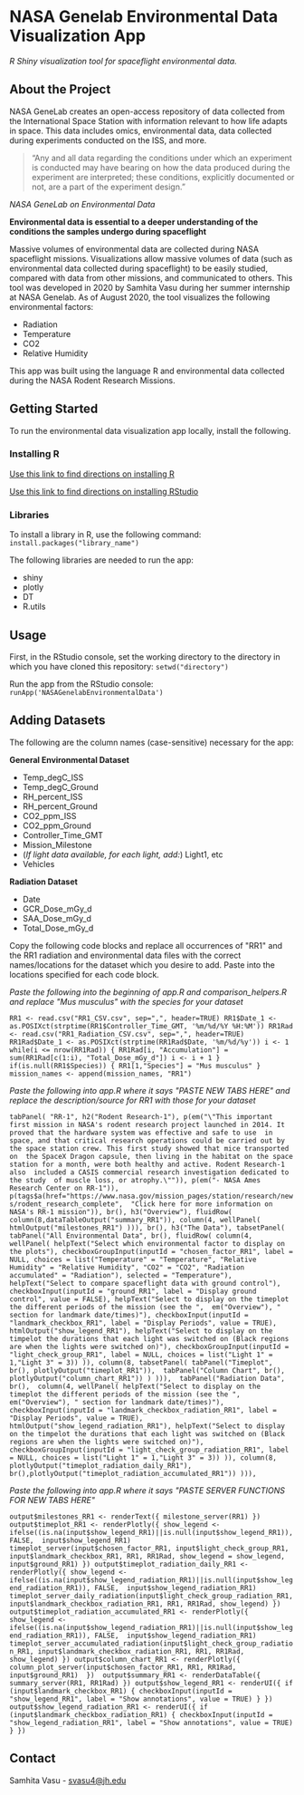 # NASA Genelab Environmental Data Visualization App
*R Shiny visualization tool for spaceflight environmental data.*

## About the Project
NASA GeneLab creates an open-access repository of data collected from the International Space Station with information relevant to how life adapts in space. This data includes omics, environmental data, data collected during experiments conducted on the ISS, and more.
> “Any and all data regarding the conditions under which an experiment is conducted may have bearing on how the data produced during the experiment are interpreted; these conditions, explicitly documented or not, are a part of the experiment design.” 

*NASA GeneLab on Environmental Data*

**Environmental data is essential to a deeper understanding of the conditions the samples undergo during spaceflight**

Massive volumes of environmental data are collected during NASA spaceflight missions. Visualizations allow massive volumes of data (such as environmental data collected during spaceflight) to be easily studied, compared with data from other missions, and communicated to others. This tool was developed in 2020 by Samhita Vasu during her summer internship at NASA Genelab. As of August 2020, the tool visualizes the following environmental factors:
- Radiation
- Temperature
- CO2
- Relative Humidity

This app was built using the language R and environmental data collected during the NASA Rodent Research Missions.

## Getting Started
To run the environmental data visualization app locally, install the following.
### Installing R
[Use this link to find directions on installing R](https://cloud.r-project.org/)

[Use this link to find directions on installing RStudio](https://rstudio.com/products/rstudio/download/)
### Libraries
To install a library in R, use the following command: 
`install.packages("library_name")`

The following libraries are needed to run the app:
- shiny
- plotly
- DT
- R.utils

## Usage
First, in the RStudio console, set the working directory to the directory in which you have cloned this repository:
`setwd("directory")`

Run the app from the RStudio console:
`runApp('NASAGenelabEnvironmentalData')`

## Adding Datasets
The following are the column names (case-sensitive) necessary for the app:

**General Environmental Dataset**
- Temp_degC_ISS
- Temp_degC_Ground
- RH_percent_ISS
- RH_percent_Ground
- CO2_ppm_ISS
- CO2_ppm_Ground
- Controller_Time_GMT
- Mission_Milestone
- (*If light data available, for each light, add:*) Light1, etc
- Vehicles

**Radiation Dataset**
- Date
- GCR_Dose_mGy_d
- SAA_Dose_mGy_d
- Total_Dose_mGy_d

Copy the following code blocks and replace all occurrences of "RR1" and the RR1 radiation and environmental data files with the correct names/locations for the dataset which you desire to add. Paste into the locations specified for each code block.

*Paste the following into the beginning of app.R and comparison_helpers.R and replace "Mus musculus" with the species for your dataset*

`RR1 <- read.csv("RR1_CSV.csv", sep=",", header=TRUE)
RR1$Date_1 <- as.POSIXct(strptime(RR1$Controller_Time_GMT, '%m/%d/%Y %H:%M'))
RR1Rad <- read.csv("RR1_Radiation_CSV.csv", sep=",", header=TRUE)
RR1Rad$Date_1 <- as.POSIXct(strptime(RR1Rad$Date, '%m/%d/%y'))
i <- 1
while(i <= nrow(RR1Rad)) {
  RR1Rad[i, "Accumulation"] = sum(RR1Rad[c(1:i), "Total_Dose_mGy_d"])
  i <- i + 1
}
if(is.null(RR1$Species)) {
  RR1[1,"Species"] = "Mus musculus"
}
mission_names <- append(mission_names, "RR1")`

*Paste the following into app.R where it says "PASTE NEW TABS HERE" and replace the description/source for RR1 with those for your dataset*

`tabPanel( "RR-1", h2("Rodent Research-1"),
                                  p(em("\"This important first mission in NASA's rodent research project launched
      in 2014. It proved that the hardware system was effective and safe to use 
      in space, and that critical research operations could be carried out by 
      the space station crew. This first study showed that mice transported on 
      the SpaceX Dragon capsule, then living in the habitat on the space 
      station for a month, were both healthy and active. Rodent Research-1 also 
      included a CASIS commercial research investigation dedicated to the study 
      of muscle loss, or atrophy.\"")),
                                  p(em("- NASA Ames Research Center on RR-1")),
                                  p(tags$a(href="https://www.nasa.gov/mission_pages/station/research/news/rodent_research_complete", 
                                           "Click here for more information on NASA's RR-1 mission")),
                                  br(),
                                  h3("Overview"),
                                  fluidRow(
                                    column(8,dataTableOutput("summary_RR1")),
                                    column(4, wellPanel(
                                      htmlOutput("milestones_RR1")
                                    ))),
                                  br(),
                                  h3("The Data"),
                                  tabsetPanel(
                                    tabPanel("All Environmental Data", br(),
                                             fluidRow(
                                               column(4, wellPanel(
                                                 helpText("Select which environmental factor to display on the plots"),
                                                 checkboxGroupInput(inputId = "chosen_factor_RR1", label = NULL, choices = list("Temperature" = "Temperature", "Relative Humidity" = "Relative Humidity", "CO2" = "CO2", "Radiation accumulated" = "Radiation"), selected = "Temperature"),
                                                 helpText("Select to compare spaceflight data with ground control"),
                                                 checkboxInput(inputId = "ground_RR1", label = "Display ground control", value = FALSE),
                                                 helpText("Select to display on the timeplot the different periods of the mission (see the ", 
                                                          em("Overview"), " section for landmark date/times)"),
                                                 checkboxInput(inputId = "landmark_checkbox_RR1", label = "Display Periods", value = TRUE),
                                                 htmlOutput("show_legend_RR1"),
                                                 helpText("Select to display on the timpelot the durations that each light was switched on (Black regions are when the lights were switched on)"),
                                                 checkboxGroupInput(inputId = "light_check_group_RR1", label = NULL, choices = list("Light 1" = 1,"Light 3" = 3))
                                               )),
                                               column(8,
                                                      tabsetPanel(
                                                        tabPanel("Timeplot", br(), plotlyOutput("timeplot_RR1")), 
                                                        tabPanel("Column Chart", br(), plotlyOutput("column_chart_RR1"))
                                                      )
                                               ))), 
                                    tabPanel("Radiation Data", br(), 
                                             column(4, wellPanel(
                                               helpText("Select to display on the timeplot the different periods of the mission (see the ", 
                                                        em("Overview"), " section for landmark date/times)"),
                                               checkboxInput(inputId = "landmark_checkbox_radiation_RR1", label = "Display Periods", value = TRUE),
                                               htmlOutput("show_legend_radiation_RR1"),
                                               helpText("Select to display on the timpelot the durations that each light was switched on (Black regions are when the lights were switched on)"),
                                               checkboxGroupInput(inputId = "light_check_group_radiation_RR1", label = NULL, choices = list("Light 1" = 1,"Light 3" = 3))
                                             )),
                                             column(8, plotlyOutput("timeplot_radiation_daily_RR1"), 
                                                    br(),plotlyOutput("timeplot_radiation_accumulated_RR1"))
                                    ))),`

*Paste the following into app.R where it says "PASTE SERVER FUNCTIONS FOR NEW TABS HERE"*

`output$milestones_RR1 <- renderText({
    milestone_server(RR1)
  })
  output$timeplot_RR1 <- renderPlotly({
    show_legend <- ifelse((is.na(input$show_legend_RR1)||is.null(input$show_legend_RR1)), FALSE,  input$show_legend_RR1)
    timeplot_server(input$chosen_factor_RR1, input$light_check_group_RR1, input$landmark_checkbox_RR1, RR1, RR1Rad, show_legend = show_legend, input$ground_RR1)
  })
  output$timeplot_radiation_daily_RR1 <- renderPlotly({
    show_legend <- ifelse((is.na(input$show_legend_radiation_RR1)||is.null(input$show_legend_radiation_RR1)), FALSE,  input$show_legend_radiation_RR1)
    timeplot_server_daily_radiation(input$light_check_group_radiation_RR1, input$landmark_checkbox_radiation_RR1, RR1, RR1Rad, show_legend)
  })
  output$timeplot_radiation_accumulated_RR1 <- renderPlotly({
    show_legend <- ifelse((is.na(input$show_legend_radiation_RR1)||is.null(input$show_legend_radiation_RR1)), FALSE,  input$show_legend_radiation_RR1)
    timeplot_server_accumulated_radiation(input$light_check_group_radiation_RR1, input$landmark_checkbox_radiation_RR1, RR1, RR1Rad, show_legend)
  })
  output$column_chart_RR1 <- renderPlotly({
    column_plot_server(input$chosen_factor_RR1, RR1, RR1Rad, input$ground_RR1) 
  }) 
  output$summary_RR1 <- renderDataTable({
    summary_server(RR1, RR1Rad)
  })
  output$show_legend_RR1 <- renderUI({
    if (input$landmark_checkbox_RR1) {
      checkboxInput(inputId = "show_legend_RR1", label = "Show annotations", value = TRUE)
    }
  })
  output$show_legend_radiation_RR1 <- renderUI({
    if (input$landmark_checkbox_radiation_RR1) {
      checkboxInput(inputId = "show_legend_radiation_RR1", label = "Show annotations", value = TRUE)
    }
  })`

## Contact
Samhita Vasu - svasu4@jh.edu
